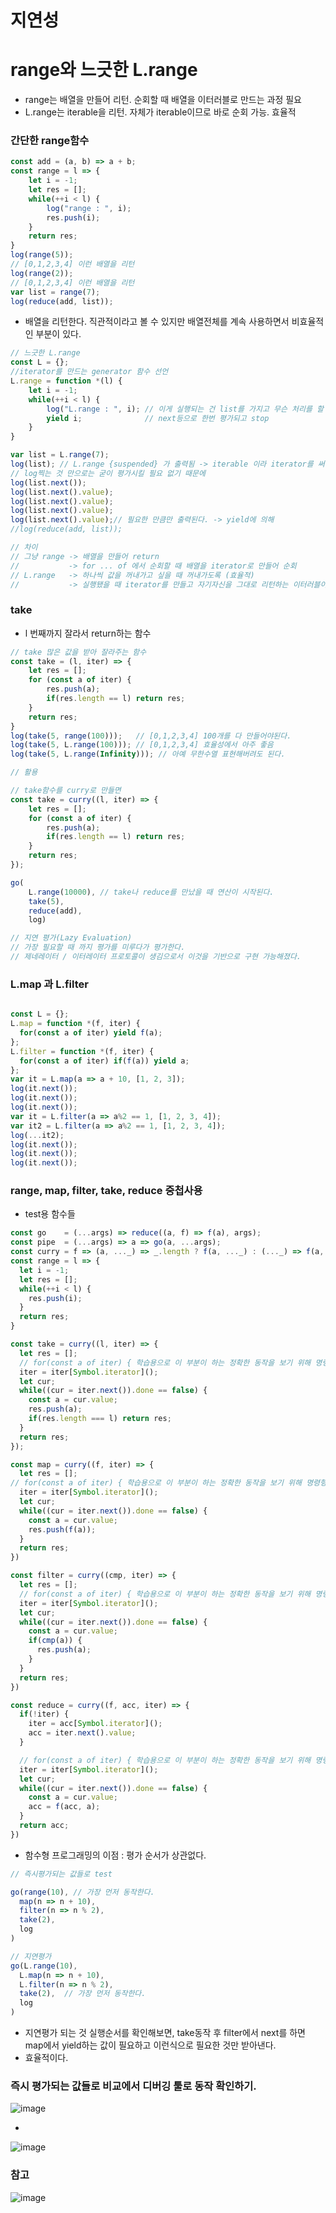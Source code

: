 # 지연성

# range와 느긋한 L.range

- range는 배열을 만들어 리턴. 순회할 때 배열을 이터러블로 만드는 과정 필요
- L.range는 iterable을 리턴. 자체가 iterable이므로 바로 순회 가능. 효율적

### 간단한 range함수

```jsx
const add = (a, b) => a + b;
const range = l => {
    let i = -1;
    let res = [];
    while(++i < l) {
        log("range : ", i);
        res.push(i);
    }
    return res;
}
log(range(5));
// [0,1,2,3,4] 이런 배열을 리턴
log(range(2));
// [0,1,2,3,4] 이런 배열을 리턴
var list = range(7);
log(reduce(add, list));
```

- 배열을 리턴한다. 직관적이라고 볼 수 있지만 배열전체를 계속 사용하면서 비효율적인 부분이 있다.

```jsx
// 느긋한 L.range
const L = {};
//iterator를 만드는 generator 함수 선언
L.range = function *(l) {
    let i = -1;
    while(++i < l) {
        log("L.range : ", i); // 이게 실행되는 건 list를 가지고 무슨 처리를 할 때 실행된다 (ex: reduce)
        yield i;              // next등으로 한번 평가되고 stop
    }
}

var list = L.range(7); 
log(list); // L.range {suspended} 가 출력됨 -> iterable 이라 iterator를 써야함
// log찍는 것 만으로는 굳이 평가시킬 필요 없기 때문에 
log(list.next());
log(list.next().value);
log(list.next().value);
log(list.next().value);
log(list.next().value);// 필요한 만큼만 출력된다. -> yield에 의해
//log(reduce(add, list));

// 차이
// 그냥 range -> 배열을 만들어 return
//           -> for ... of 에서 순회할 때 배열을 iterator로 만들어 순회
// L.range   -> 하나씩 값을 꺼내가고 싶을 때 꺼내가도록 (효율적)
//           -> 실행됐을 때 iterator를 만들고 자기자신을 그대로 리턴하는 이터러블이고 해당하는 함수를 실행하면 이미 만들어진 이터레이터를 그냥 리턴만 하고 순회. 조금 더 효율적이다.
```

### take

- l 번째까지 잘라서 return하는 함수

```jsx
// take 많은 값을 받아 잘라주는 함수
const take = (l, iter) => {
    let res = [];
    for (const a of iter) {
        res.push(a);
        if(res.length == l) return res;
    }
    return res;
}
log(take(5, range(100)));   // [0,1,2,3,4] 100개를 다 만들어야된다. 
log(take(5, L.range(100))); // [0,1,2,3,4] 효율성에서 아주 좋음
log(take(5, L.range(Infinity))); // 아예 무한수열 표현해버려도 된다. 

// 활용

// take함수를 curry로 만들면
const take = curry((l, iter) => {
    let res = [];
    for (const a of iter) {
        res.push(a);
        if(res.length == l) return res;
    }
    return res;
});

go(
    L.range(10000), // take나 reduce를 만났을 때 연산이 시작된다.
    take(5),
    reduce(add),
    log)

// 지연 평가(Lazy Evaluation)
// 가장 필요할 때 까지 평가를 미루다가 평가한다. 
// 제네레이터 / 이터레이터 프로토콜이 생김으로서 이것을 기반으로 구현 가능해졌다.
```

### L.map 과 L.filter

```jsx

const L = {};
L.map = function *(f, iter) {
  for(const a of iter) yield f(a);
};
L.filter = function *(f, iter) {
  for(const a of iter) if(f(a)) yield a;
};
var it = L.map(a => a + 10, [1, 2, 3]);
log(it.next());
log(it.next());
log(it.next());
var it = L.filter(a => a%2 == 1, [1, 2, 3, 4]);
var it2 = L.filter(a => a%2 == 1, [1, 2, 3, 4]);
log(...it2);
log(it.next());
log(it.next());
log(it.next());
```

### range, map, filter, take, reduce 중첩사용

- test용 함수들

```jsx
const go    = (...args) => reduce((a, f) => f(a), args);
const pipe  = (...args) => a => go(a, ...args);
const curry = f => (a, ..._) => _.length ? f(a, ..._) : (..._) => f(a, ..._);
const range = l => {
  let i = -1;
  let res = [];
  while(++i < l) {
    res.push(i);
  }
  return res;
}

const take = curry((l, iter) => {
  let res = [];
  // for(const a of iter) { 학습용으로 이 부분이 하는 정확한 동작을 보기 위해 명령형으로 작성.
  iter = iter[Symbol.iterator]();
  let cur;
  while((cur = iter.next()).done == false) {
    const a = cur.value;
    res.push(a);
    if(res.length === l) return res;
  }
  return res;
});

const map = curry((f, iter) => {
  let res = [];
// for(const a of iter) { 학습용으로 이 부분이 하는 정확한 동작을 보기 위해 명령형으로 작성.
  iter = iter[Symbol.iterator]();
  let cur;
  while((cur = iter.next()).done == false) {
    const a = cur.value;
    res.push(f(a));
  }
  return res;
})

const filter = curry((cmp, iter) => {
  let res = [];
  // for(const a of iter) { 학습용으로 이 부분이 하는 정확한 동작을 보기 위해 명령형으로 작성.
  iter = iter[Symbol.iterator]();
  let cur;
  while((cur = iter.next()).done == false) {
    const a = cur.value;
    if(cmp(a)) {
      res.push(a);
    }
  }
  return res;
})

const reduce = curry((f, acc, iter) => {
  if(!iter) {
    iter = acc[Symbol.iterator]();
    acc = iter.next().value;
  }

  // for(const a of iter) { 학습용으로 이 부분이 하는 정확한 동작을 보기 위해 명령형으로 작성.
  iter = iter[Symbol.iterator]();
  let cur;
  while((cur = iter.next()).done == false) {
    const a = cur.value;
    acc = f(acc, a);
  }
  return acc;
})
```

- 함수형 프로그래밍의 이점 : 평가 순서가 상관없다.

```jsx
// 즉시평가되는 값들로 test

go(range(10), // 가장 먼저 동작한다.
  map(n => n + 10),
  filter(n => n % 2),
  take(2),
  log
)

// 지연평가
go(L.range(10),
  L.map(n => n + 10),
  L.filter(n => n % 2),
  take(2),  // 가장 먼저 동작한다.
  log
)
```

- 지연평가 되는 것 실행순서를 확인해보면, take동작 후 filter에서 next를 하면 map에서 yield하는 값이 필요하고 이런식으로 필요한 것만 받아낸다.
- 효율적이다.

### 즉시 평가되는 값들로 비교에서 디버깅 툴로 동작 확인하기.

![image](https://user-images.githubusercontent.com/34783156/89094259-03133b00-d3fd-11ea-8ab8-d3956216e338.png)

- 

![image](https://user-images.githubusercontent.com/34783156/89094261-073f5880-d3fd-11ea-80fc-24928343a2ef.png)

### 참고

![image](https://user-images.githubusercontent.com/34783156/89094262-09091c00-d3fd-11ea-9588-1b13aecf7dea.png)
